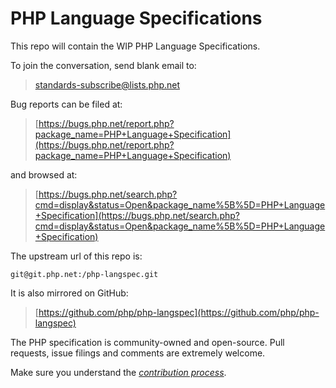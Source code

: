 # PHP Language Specifications

This repo will contain the WIP PHP Language Specifications.

To join the conversation, send blank email to:

> [standards-subscribe@lists.php.net](mailto:standards-subscribe@lists.php.net)

Bug reports can be filed at:

> [https://bugs.php.net/report.php?package_name=PHP+Language+Specification](https://bugs.php.net/report.php?package_name=PHP+Language+Specification)

and browsed at:

> [https://bugs.php.net/search.php?cmd=display&status=Open&package_name%5B%5D=PHP+Language+Specification](https://bugs.php.net/search.php?cmd=display&status=Open&package_name%5B%5D=PHP+Language+Specification)


The upstream url of this repo is:

    git@git.php.net:/php-langspec.git

It is also mirrored on GitHub:

> [https://github.com/php/php-langspec](https://github.com/php/php-langspec)

The PHP specification is community-owned and open-source. Pull requests, 
issue filings and comments are extremely welcome.

Make sure you understand the [*contribution process*](CONTRIBUTING.md).